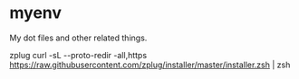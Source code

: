 myenv
=====

My dot files and other related things.

zplug
curl -sL --proto-redir -all,https https://raw.githubusercontent.com/zplug/installer/master/installer.zsh | zsh
